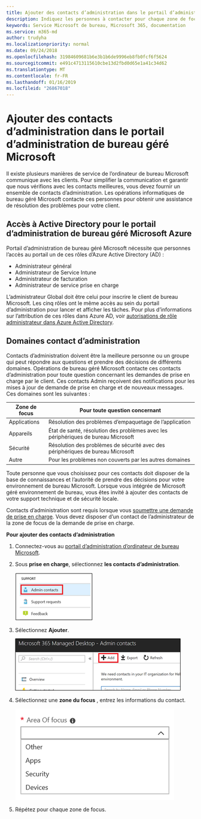 ```yaml
---
title: Ajouter des contacts d’administration dans le portail d’administration d’ordinateur de bureau Microsoft
description: Indiquez les personnes à contacter pour chaque zone de focus.
keywords: Service Microsoft de bureau, Microsoft 365, documentation
ms.service: m365-md
author: trudyha
ms.localizationpriority: normal
ms.date: 09/24/2018
ms.openlocfilehash: 31984609681b6e3b1b6de9996eb8fb0fcf6f5624
ms.sourcegitcommit: e491c4713115610cbe13d2fbd0d65e1a41c34d62
ms.translationtype: MT
ms.contentlocale: fr-FR
ms.lasthandoff: 01/16/2019
ms.locfileid: "26867018"
---
```

# <a name="add-admin-contacts-in-microsoft-managed-desktop-admin-portal"></a>Ajouter des contacts d’administration dans le portail d’administration de bureau géré Microsoft

Il existe plusieurs manières de service de l’ordinateur de bureau Microsoft communique avec les clients. Pour simplifier la communication et garantir que nous vérifions avec les contacts meilleures, vous devez fournir un ensemble de contacts d’administration. Les opérations informatiques de bureau géré Microsoft contacte ces personnes pour obtenir une assistance de résolution des problèmes pour votre client. 

## <a name="azure-active-directory-access-for-microsoft-managed-desktop-admin-portal"></a>Accès à Active Directory pour le portail d’administration de bureau géré Microsoft Azure

Portail d’administration de bureau géré Microsoft nécessite que personnes l’accès au portail un de ces rôles d’Azure Active Directory (AD) :
- Administrateur général
- Administrateur de Service Intune
- Administrateur de facturation
- Administrateur de service prise en charge

L’administrateur Global doit être celui pour inscrire le client de bureau Microsoft.  Les cinq rôles ont le même accès au sein du portail d’administration pour lancer et afficher les tâches.  Pour plus d’informations sur l’attribution de ces rôles dans Azure AD, voir [autorisations de rôle administrateur dans Azure Active Directory](https://docs.microsoft.com/azure/active-directory/users-groups-roles/directory-assign-admin-roles). 

## <a name="admin-contact-focus-areas"></a>Domaines contact d’administration

Contacts d’administration doivent être la meilleure personne ou un groupe qui peut répondre aux questions et prendre des décisions de différents domaines.  Opérations de bureau géré Microsoft contacte ces contacts d’administration pour toute question concernant les demandes de prise en charge par le client.  Ces contacts Admin reçoivent des notifications pour les mises à jour de demande de prise en charge et de nouveaux messages.  Ces domaines sont les suivantes :

Zone de focus | Pour toute question concernant
--- | ---
Applications | Résolution des problèmes d’empaquetage de l’application
 Appareils  | État de santé, résolution des problèmes avec les périphériques de bureau Microsoft
Sécurité | Résolution des problèmes de sécurité avec des périphériques de bureau Microsoft
Autre | Pour les problèmes non couverts par les autres domaines

Toute personne que vous choisissez pour ces contacts doit disposer de la base de connaissances et l’autorité de prendre des décisions pour votre environnement de bureau Microsoft. Lorsque vous intégrée de Microsoft géré environnement de bureau, vous êtes invité à ajouter des contacts de votre support technique et de sécurité locale. 

Contacts d’administration sont requis lorsque vous [soumettre une demande de prise en charge](../working-with-managed-desktop/support.md). Vous devez disposer d’un contact de l’administrateur de la zone de focus de la demande de prise en charge. 

**Pour ajouter des contacts d’administration**

1.  Connectez-vous au [portail d’administration d’ordinateur de bureau Microsoft](http://aka.ms/mwaasportal). 

2.  Sous **prise en charge**, sélectionnez **les contacts d’administration**. 

    ![Menu de prise en charge, les contacts d’administration](images/admincontacts.png)

3. Sélectionnez **Ajouter**.

    ![Bouton Ajouter un portail d’administration](images/adminadd.png)

4.  Sélectionnez une **zone du focus** , entrez les informations du contact. 

    ![la liste de domaines](images/areaoffocus.png)

5. Répétez pour chaque zone de focus. 

